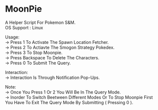 # MoonPie
A Helper Script For Pokemon S&amp;M.  
OS Support : Linux  
  
  
Usage:  
-> Press 1 To Activate The Spawn Location Fetcher.  
-> Press 2 To Actiavte The Smogon Strategy Pokedex.  
-> Press 3 To Stop Moonpie.  
-> Press Backspace To Delete The Characters.  
-> Press 0 To Submit The Query.  
  
Interaction:  
-> Interaction Is Through Notification Pop-Ups.  
  
Note:  
-> Once You Press 1 Or 2 You Will Be In The Query Mode.  
-> Inorder To Switch Beetween Different Modes Or To Stop Moonpie First You Have To Exit The Query Mode By Submitting ( Pressing 0 ).  
